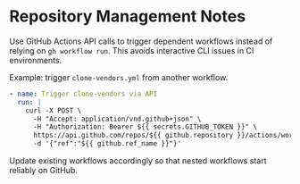 # Repository Management Notes

Use GitHub Actions API calls to trigger dependent workflows instead of relying on `gh workflow run`.
This avoids interactive CLI issues in CI environments.

Example: trigger `clone-vendors.yml` from another workflow.

```yaml
- name: Trigger clone-vendors via API
  run: |
    curl -X POST \
      -H "Accept: application/vnd.github+json" \
      -H "Authorization: Bearer ${{ secrets.GITHUB_TOKEN }}" \
      https://api.github.com/repos/${{ github.repository }}/actions/workflows/clone-vendors.yml/dispatches \
      -d '{"ref":"${{ github.ref_name }}"}'
```

Update existing workflows accordingly so that nested workflows start reliably on GitHub.
